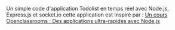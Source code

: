  Un simple code d'application Todolist en temps réel avec Node.js, Express.js et socket.io
 cette application est Inspiré par : <a href="https://openclassrooms.com/courses/des-applications-ultra-rapides-avec-node-js">
 Un cours Openclassrooms : Des applications ultra-rapides avec Node.js </a>
